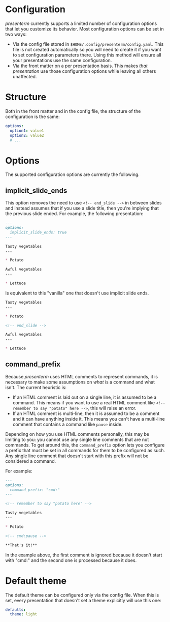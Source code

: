 # Configuration

_presenterm_ currently supports a limited number of configuration options that let you customize its behavior. Most 
configuration options can be set in two ways:

* Via the config file stored in `$HOME/.config/presenterm/config.yaml`. This file is not created automatically so you 
  will need to create it if you want to set configuration parameters there. Using this method will ensure all your 
  presentations use the same configuration.
* Via the front matter on a per presentation basis. This makes _that presentation_ use those configuration options while 
  leaving all others unaffected.

# Structure

Both in the front matter and in the config file, the structure of the configuration is the same:

```yaml
options:
  option1: value1
  option2: value2
  # ...
```

# Options

The supported configuration options are currently the following.

## implicit_slide_ends

This option removes the need to use `<!-- end_slide -->` in between slides and instead assumes that if you use a slide 
title, then you're implying that the previous slide ended. For example, the following presentation:

```markdown
---
options:
  implicit_slide_ends: true
---

Tasty vegetables
---

* Potato

Awful vegetables
---

* Lettuce
```

Is equivalent to this "vanilla" one that doesn't use implicit slide ends.

```markdown
Tasty vegetables
---

* Potato

<!-- end_slide -->

Awful vegetables
---

* Lettuce
```

## command_prefix

Because _presenterm_ uses HTML comments to represent commands, it is necessary to make some assumptions on _what_ is a 
command and what isn't. The current heuristic is:

* If an HTML comment is laid out on a single line, it is assumed to be a command. This means if you want to use a real 
  HTML comment like `<!-- remember to say "potato" here -->`, this will raise an error.
* If an HTML comment is multi-line, then it is assumed to be a comment and it can have anything inside it. This means 
  you can't have a multi-line comment that contains a command like `pause` inside.

Depending on how you use HTML comments personally, this may be limiting to you: you cannot use any single line comments 
that are not commands. To get around this, the `command_prefix` option lets you configure a prefix that must be set in 
all commands for them to be configured as such. Any single line comment that doesn't start with this prefix will not be 
considered a command.

For example:

```markdown
---
options:
  command_prefix: "cmd:"
---

<!-- remember to say "potato here" -->

Tasty vegetables
---

* Potato

<!-- cmd:pause -->

**That's it!**
```

In the example above, the first comment is ignored because it doesn't start with "cmd:" and the second one is processed 
because it does.


# Default theme

The default theme can be configured only via the config file. When this is set, every presentation that doesn't set a 
theme explicitly will use this one:

```yaml
defaults:
  theme: light
```
